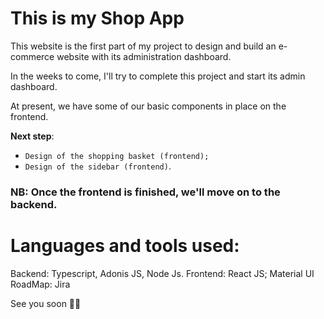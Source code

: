 # This is my Shop App

This website is the first part of my project to design and build an e-commerce website with its administration dashboard.

In the weeks to come, I'll try to complete this project and start its admin dashboard.

At present, we have some of our basic components in place on the frontend.

**Next step**:

- `Design of the shopping basket (frontend);`
- `Design of the sidebar (frontend)`.

### NB: Once the frontend is finished, we'll move on to the backend.

# Languages and tools used:

Backend: Typescript, Adonis JS, Node Js.
Frontend: React JS; Material UI
RoadMap: Jira

See you soon 👋😊

